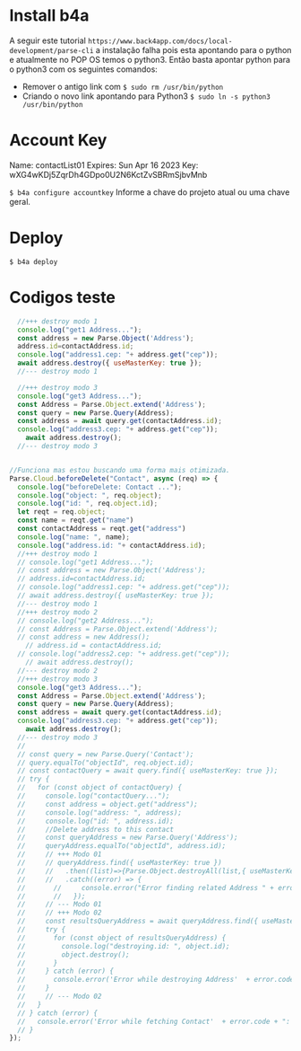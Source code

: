 

# Install b4a
A seguir este tutorial `https://www.back4app.com/docs/local-development/parse-cli` a instalação falha pois esta apontando para o python e atualmente no POP OS temos o python3. Então basta apontar python para o python3 com os seguintes comandos:
* Remover o antigo link com `$ sudo rm /usr/bin/python`
* Criando o novo link apontando para Python3 `$ sudo ln -s python3 /usr/bin/python`

# Account Key

Name: contactList01   Expires: Sun Apr 16 2023
Key: wXG4wKDj5ZqrDh4GDpo0U2N6KctZvSBRmSjbvMnb

`$ b4a configure accountkey`
Informe a chave do projeto atual ou uma chave geral.

# Deploy

```
$ b4a deploy
```
# Codigos teste
```js
  //+++ destroy modo 1
  console.log("get1 Address...");
  const address = new Parse.Object('Address');
  address.id=contactAddress.id;
  console.log("address1.cep: "+ address.get("cep"));
  await address.destroy({ useMasterKey: true });
  //--- destroy modo 1

  //+++ destroy modo 3
  console.log("get3 Address...");
  const Address = Parse.Object.extend('Address');
  const query = new Parse.Query(Address);
  const address = await query.get(contactAddress.id);
  console.log("address3.cep: "+ address.get("cep"));
	await address.destroy();
  //--- destroy modo 3


//Funciona mas estou buscando uma forma mais otimizada.
Parse.Cloud.beforeDelete("Contact", async (req) => {
  console.log("beforeDelete: Contact ...");
  console.log("object: ", req.object);
  console.log("id: ", req.object.id);
  let reqt = req.object;
  const name = reqt.get("name")
  const contactAddress = reqt.get("address")
  console.log("name: ", name);
  console.log("address.id: "+ contactAddress.id);
  //+++ destroy modo 1
  // console.log("get1 Address...");
  // const address = new Parse.Object('Address');
  // address.id=contactAddress.id;
  // console.log("address1.cep: "+ address.get("cep"));
  // await address.destroy({ useMasterKey: true });
  //--- destroy modo 1
  //+++ destroy modo 2
  // console.log("get2 Address...");
  // const Address = Parse.Object.extend('Address');
  // const address = new Address();
	// address.id = contactAddress.id;
  // console.log("address2.cep: "+ address.get("cep"));
	// await address.destroy();
  //--- destroy modo 2
  //+++ destroy modo 3
  console.log("get3 Address...");
  const Address = Parse.Object.extend('Address');
  const query = new Parse.Query(Address);
  const address = await query.get(contactAddress.id);
  console.log("address3.cep: "+ address.get("cep"));
	await address.destroy();
  //--- destroy modo 3
  //
  // const query = new Parse.Query('Contact');
  // query.equalTo("objectId", req.object.id);
  // const contactQuery = await query.find({ useMasterKey: true });
  // try {
  //   for (const object of contactQuery) {
  //     console.log("contactQuery...");
  //     const address = object.get("address");
  //     console.log("address: ", address);
  //     console.log("id: ", address.id);
  //     //Delete address to this contact
  //     const queryAddress = new Parse.Query('Address');
  //     queryAddress.equalTo("objectId", address.id);
  //     // +++ Modo 01
  //     // queryAddress.find({ useMasterKey: true })
  //     //   .then((list)=>{Parse.Object.destroyAll(list,{ useMasterKey: true });})
  //     //   .catch((error) => {
  //       //     console.error("Error finding related Address " + error.code + ": " + error.message);
  //       //   });
  //     // --- Modo 01
  //     // +++ Modo 02
  //     const resultsQueryAddress = await queryAddress.find({ useMasterKey: true });
  //     try {
  //       for (const object of resultsQueryAddress) {
  //         console.log("destroying.id: ", object.id);
  //         object.destroy();
  //       }
  //     } catch (error) {
  //       console.error('Error while destroying Address'  + error.code + ": " + error.message);
  //     }
  //     // --- Modo 02
  //   }
  // } catch (error) {
  //   console.error('Error while fetching Contact'  + error.code + ": " + error.message);
  // }
});

```
